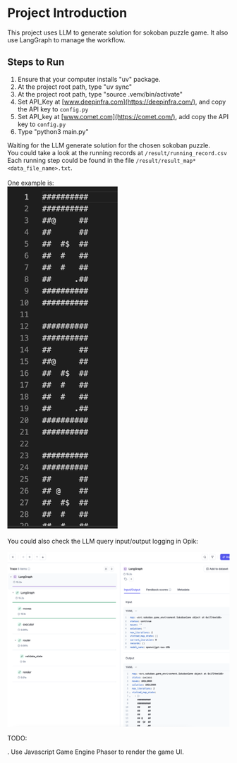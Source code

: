 # Project Introduction

This project uses LLM to generate solution for sokoban puzzle game. It also use LangGraph to manage the workflow.

## Steps to Run

1. Ensure that your computer installs "uv" package.
2. At the project root path, type "uv sync"
3. At the project root path, type "source .venv/bin/activate"
4. Set API_Key at [www.deepinfra.com](https://deepinfra.com/), and copy the API key to `config.py`
5. Set API_key at [www.comet.com](https://comet.com/), add copy the API key to `config.py`
6. Type "python3 main.py"

Waiting for the LLM generate solution for the chosen sokoban puzzle. <br>
You could take a look at the running records at `/result/running_record.csv` <br>
Each running step could be found in the file `/result/result_map*<data_file_name>.txt`. <br><br>
One example is: <br>
<img src="result/running_result.png" width = 250>
<br><br>
You could also check the LLM query input/output logging in Opik: <br><br>
<img src="result/opik_logging.png" width = 800>

TODO:

. Use Javascript Game Engine Phaser to render the game UI.
